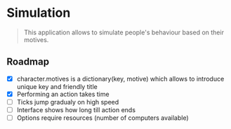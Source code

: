 # Simulation

> This application allows to simulate people's behaviour based on their motives. 

## Roadmap

- [x] character.motives is a dictionary(key, motive) which allows to introduce unique key and friendly title
- [x] Performing an action takes time
- [ ] Ticks jump gradualy on high speed
- [ ] Interface shows how long till action ends
- [ ] Options require resources (number of computers available)